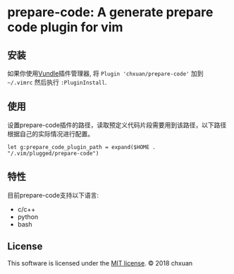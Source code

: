 prepare-code: A generate prepare code plugin for vim
===============================================

安装
------------
    
如果你使用[Vundle][1]插件管理器, 将 `Plugin 'chxuan/prepare-code'` 加到 `~/.vimrc` 然后执行 `:PluginInstall`.


使用
------------

设置prepare-code插件的路径，读取预定义代码片段需要用到该路径，以下路径根据自己的实际情况进行配置。

    let g:prepare_code_plugin_path = expand($HOME . "/.vim/plugged/prepare-code")
    
特性
------------

目前prepare-code支持以下语言:

- c/c++
- python
- bash


License
------------

This software is licensed under the [MIT license][1]. © 2018 chxuan


[1]: https://github.com/chxuan/prepare-code/blob/master/LICENSE
